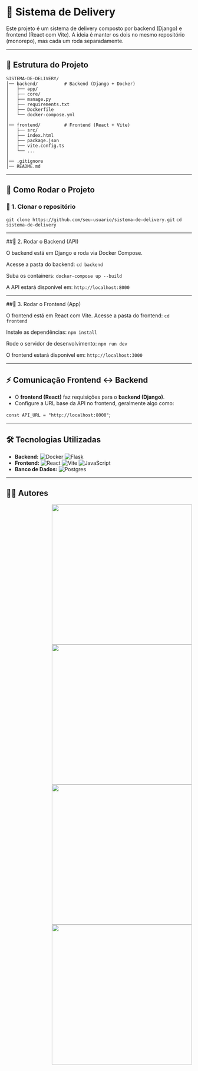 # 🍔 Sistema de Delivery

Este projeto é um sistema de delivery composto por backend (Django) e frontend (React com Vite).
A ideia é manter os dois no mesmo repositório (monorepo), mas cada um roda separadamente.

---

## 📂 Estrutura do Projeto
```
SISTEMA-DE-DELIVERY/
│── backend/          # Backend (Django + Docker)
│   ├── app/
│   ├── core/
│   ├── manage.py
│   ├── requirements.txt
│   ├── Dockerfile
│   └── docker-compose.yml
│
│── frontend/         # Frontend (React + Vite)
│   ├── src/
│   ├── index.html
│   ├── package.json
│   ├── vite.config.ts
│   └── ...
│
│── .gitignore
│── README.md

```
---

## 🚀 Como Rodar o Projeto

### 🔹 1. Clonar o repositório
`git clone https://github.com/seu-usuario/sistema-de-delivery.git`
`cd sistema-de-delivery`

---

##🔹 2. Rodar o Backend (API)

O backend está em Django e roda via Docker Compose.

Acesse a pasta do backend:
`cd backend`

Suba os containers:
`docker-compose up --build`

A API estará disponível em:
`http://localhost:8000`

---

##🔹 3. Rodar o Frontend (App)

O frontend está em React com Vite.
Acesse a pasta do frontend:
``cd frontend``

Instale as dependências:
``npm install``

Rode o servidor de desenvolvimento:
`npm run dev`

O frontend estará disponível em:
`http://localhost:3000`

---

## ⚡ Comunicação Frontend ↔ Backend

- O **frontend (React)** faz requisições para o **backend (Django)**.  
- Configure a URL base da API no frontend, geralmente algo como:

`const API_URL = "http://localhost:8000"`;

---

## 🛠️ Tecnologias Utilizadas

- **Backend:**  ![Docker](https://img.shields.io/badge/docker-%230db7ed.svg?style=for-the-badge&logo=docker&logoColor=white) ![Flask](https://img.shields.io/badge/flask-%23000.svg?style=for-the-badge&logo=flask&logoColor=white) 
- **Frontend:** ![React](https://img.shields.io/badge/react-%2320232a.svg?style=for-the-badge&logo=react&logoColor=%2361DAFB) 	![Vite](https://img.shields.io/badge/vite-%23646CFF.svg?style=for-the-badge&logo=vite&logoColor=white) ![JavaScript](https://img.shields.io/badge/javascript-%23323330.svg?style=for-the-badge&logo=javascript&logoColor=%23F7DF1E)  
- **Banco de Dados:** ![Postgres](https://img.shields.io/badge/postgres-%23316192.svg?style=for-the-badge&logo=postgresql&logoColor=white)

---

## 👨‍💻 Autores
<div display="grid" justify-content="start" grid-template-columns="1fr 1fr">
<img align="right" width="380px" height="auto" src="https://github-readme-stats.vercel.app/api?username=MVNSouza&show_icons=true&theme=dracula&hide_border=true&locale=pt-BR&custom_title=MVNSouza">
<img align="right" width="380px" height="auto" src="https://github-readme-stats.vercel.app/api?username=Mateus-RF&show_icons=true&theme=dracula&hide_border=true&locale=pt-BR&custom_title=Mateus-RF">
<img align="right" width="380px" height="auto" src="https://github-readme-stats.vercel.app/api?username=lupercioneto&show_icons=true&theme=dracula&hide_border=true&locale=pt-BR&custom_title=lupercioneto">
<img align="right" width="380px" height="auto" src="https://github-readme-stats.vercel.app/api?username=digg0&show_icons=true&theme=dracula&hide_border=true&locale=pt-BR&custom_title=digg0">
</div>
